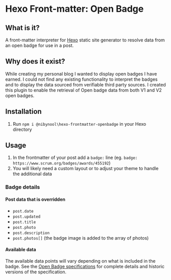 # Hexo Front-matter: Open Badge

## What is it?

A front-matter interpreter for [Hexo](https://hexo.io) static site generator to resolve data from an open badge for use
in a post.

## Why does it exist?

While creating my personal blog I wanted to display open badges I have earned.  I could not find any existing
functionality to interpret the badges and to display the data sourced from verifiable third party sources.  I created
this plugin to enable the retrieval of Open badge data from both V1 and V2 open badges.

## Installation

1. Run `npm i @nibynool\hexo-frontmatter-openbadge` in your Hexo directory

## Usage

1. In the frontmatter of your post add a `badge:` line (eg. `badge: https://www.scrum.org/badges/awards/455192`)
2. You will likely need a custom layout or to adjust your theme to handle the additional data

### Badge details

#### Post data that is overridden

* `post.date`
* `post.updated`
* `post.title`
* `post.photo`
* `post.description`
* `post.photos[]` (the badge image is added to the array of photos)

#### Available data

The available data points will vary depending on what is included in the badge.  See the
[Open Badge specifications](https://www.imsglobal.org/sites/default/files/Badges/OBv2p0Final/index.html) for complete
details and historic versions of the specification.
